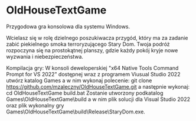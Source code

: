 # OldHouseTextGame
Przygodowa gra konsolowa dla systemu Windows.

Wcielasz się w rolę dzielnego poszukiwacza przygód, który ma za zadanie zabić piekielnego smoka terroryzującego Stary Dom. Twoja podróż rozpoczyna się na prostokątnej planszy, gdzie każdy pokój kryje nowe wyzwania i niebezpieczeństwa.

Kompilacja gry:
W konsoli deweloperskiej "x64 Native Tools Command Prompt for VS 2022" dostępnej wraz z programem Viusual Studio 2022 utwórz katalog Games a w nim wykonaj polecenie:
git clone https://github.com/mzaleczny/OldHouseTextGame.git
a następnie wykonaj:
cd OldHouseTextGame
build.bat
Zostanie utworzony podkatalog Games\OldHouseTextGame\build a w nim plik solucji dla Visual Studio 2022 oraz plik wykonalny gry Games\OldHouseTextGame\build\Release\StaryDom.exe.
